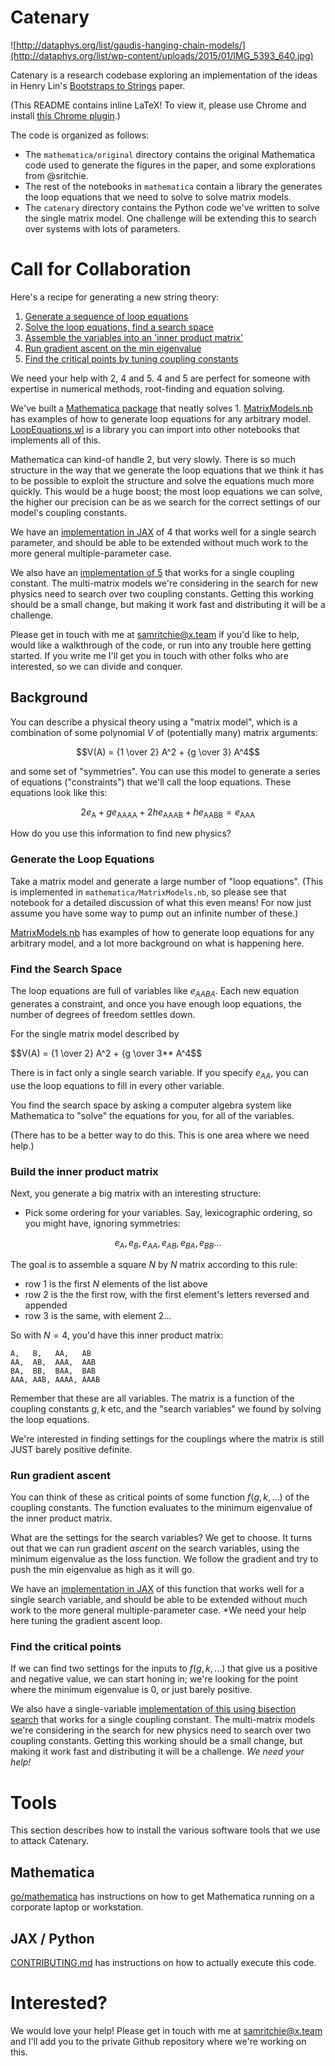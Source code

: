 # Catenary

![http://dataphys.org/list/gaudis-hanging-chain-models/](http://dataphys.org/list/wp-content/uploads/2015/01/IMG_5393_640.jpg)

Catenary is a research codebase exploring an implementation of the ideas in
Henry Lin's [Bootstraps to Strings](https://arxiv.org/abs/2002.08387) paper.

(This README contains inline LaTeX! To view it, please use Chrome and install
[this Chrome
plugin](https://chrome.google.com/webstore/detail/mathjax-3-plugin-for-gith/peoghobgdhejhcmgoppjpjcidngdfkod).)

The code is organized as follows:

- The `mathematica/original` directory contains the original Mathematica code
  used to generate the figures in the paper, and some explorations from
  @sritchie.
- The rest of the notebooks in `mathematica` contain a library the generates the
  loop equations that we need to solve to solve matrix models.
- The `catenary` directory contains the Python code we've written to solve the
  single matrix model. One challenge will be extending this to search over
  systems with lots of parameters.

# Call for Collaboration

Here's a recipe for generating a new string theory:

1. [Generate a sequence of loop equations](#generate-the-loop-equations)
2. [Solve the loop equations, find a search space](#find-the-search-space)
3. [Assemble the variables into an 'inner product matrix'](#build-the-inner-product-matrix)
4. [Run gradient ascent on the min eigenvalue](#run-gradient-ascent)
5. [Find the critical points by tuning coupling constants](#find-the-critical-points)

We need your help with 2, 4 and 5. 4 and 5 are perfect for someone with
expertise in numerical methods, root-finding and equation solving.

We've built a [Mathematica
package](https://github.com/sritchie/catenary/blob/master/mathematica/MatrixModels.nb)
that neatly solves 1.
[MatrixModels.nb](https://github.com/sritchie/catenary/blob/master/mathematica/MatrixModels.nb)
has examples of how to generate loop equations for any arbitrary model.
[LoopEquations.wl](https://github.com/sritchie/catenary/blob/master/mathematica/LoopEquations.wl)
is a library you can import into other notebooks that implements all of this.

Mathematica can kind-of handle 2, but very slowly. There is so much structure in
the way that we generate the loop equations that we think it has to be possible
to exploit the structure and solve the equations much more quickly. This would
be a huge boost; the most loop equations we can solve, the higher our precision
can be as we search for the correct settings of our model's coupling constants.

We have an [implementation in
JAX](https://github.com/sritchie/catenary/blob/master/catenary/search.py#L95) of
4 that works well for a single search parameter, and should be able to be
extended without much work to the more general multiple-parameter case.

We also have an [implementation of
5](https://github.com/sritchie/catenary/blob/master/catenary/search.py#L189)
that works for a single coupling constant. The multi-matrix models we're
considering in the search for new physics need to search over two coupling
constants. Getting this working should be a small change, but making it work
fast and distributing it will be a challenge.

Please get in touch with me at [samritchie@x.team](mailto:samritchie@x.team) if
you'd like to help, would like a walkthrough of the code, or run into any
trouble here getting started. If you write me I'll get you in touch with other
folks who are interested, so we can divide and conquer.

## Background

You can describe a physical theory using a "matrix model", which is a
combination of some polynomial $V$ of (potentially many) matrix arguments:

$$V(A) = {1 \over 2} A^2 + {g \over 3} A^4$$

and some set of "symmetries". You can use this model to generate a series of
equations ("constraints") that we'll call the loop equations. These equations
look like this:

$$2 e_{\text{A}}+g e_{\text{AAAA}}+2 h e_{\text{AAAB}}+h e_{\text{AABB}}=e_{\text{AAA}}$$

How do you use this information to find new physics?

### Generate the Loop Equations

Take a matrix model and generate a large number of "loop equations". (This is
implemented in `mathematica/MatrixModels.nb`, so please see that notebook for a
detailed discussion of what this even means! For now just assume you have some
way to pump out an infinite number of these.)

[MatrixModels.nb](https://github.com/sritchie/catenary/blob/master/mathematica/MatrixModels.nb)
has examples of how to generate loop equations for any arbitrary model, and a
lot more background on what is happening here.

### Find the Search Space

The loop equations are full of variables like $e_{AABA}$. Each new equation
generates a constraint, and once you have enough loop equations, the number of
degrees of freedom settles down.

For the single matrix model described by

$$V(A) = {1 \over 2} A^2 + {g \over 3** A^4$$

There is in fact only a single search variable. If you specify $e_{AA}$, you can
use the loop equations to fill in every other variable.

You find the search space by asking a computer algebra system like Mathematica
to "solve" the equations for you, for all of the variables.

(There has to be a better way to do this. This is one area where we need help.)

### Build the inner product matrix

Next, you generate a big matrix with an interesting structure:

- Pick some ordering for your variables. Say, lexicographic ordering, so you
  might have, ignoring symmetries:

$$e_A, e_{B}, e_{AA}, e_{AB}, e_{BA}, e_{BB} ...$$

The goal is to assemble a square $N$ by $N$ matrix according to this rule:

- row 1 is the first $N$ elements of the list above
- row 2 is the the first row, with the first element's letters reversed and appended
- row 3 is the same, with element 2...

So with $N = 4$, you'd have this inner product matrix:

```
A,   B,   AA,   AB
AA,  AB,  AAA,  AAB
BA,  BB,  BAA,  BAB
AAA, AAB, AAAA, AAAB
```

Remember that these are all variables. The matrix is a function of the coupling
constants $g, k$ etc, and the "search variables" we found by solving the loop
equations.

We're interested in finding settings for the couplings where the matrix is still
JUST barely positive definite.

### Run gradient ascent

You can think of these as critical points of some function $f(g, k,...)$ of the
coupling constants. The function evaluates to the minimum eigenvalue of the
inner product matrix.

What are the settings for the search variables? We get to choose. It turns out
that we can run gradient *ascent* on the search variables, using the minimum
eigenvalue as the loss function. We follow the gradient and try to push the min
eigenvalue as high as it will go.

We have an [implementation in
JAX](https://github.com/sritchie/catenary/blob/master/catenary/search.py#L95) of
this function that works well for a single search variable, and should be able
to be extended without much work to the more general multiple-parameter case. *We
need your help here tuning the gradient ascent loop.

### Find the critical points

If we can find two settings for the inputs to $f(g, k,...)$ that give us a
positive and negative value, we can start honing in; we're looking for the point
where the minimum eigenvalue is 0, or just barely positive.

We also have a single-variable [implementation of this using bisection
search](https://github.com/sritchie/catenary/blob/master/catenary/search.py#L189)
that works for a single coupling constant. The multi-matrix models we're
considering in the search for new physics need to search over two coupling
constants. Getting this working should be a small change, but making it work
fast and distributing it will be a challenge. *We need your help!*

# Tools

This section describes how to install the various software tools that we use to
attack Catenary.

## Mathematica

[go/mathematica](http://go/mathematica) has instructions on how to get
Mathematica running on a corporate laptop or workstation.

## JAX / Python

[CONTRIBUTING.md](https://github.com/sritchie/catenary/blob/master/CONTRIBUTING.md)
has instructions on how to actually execute this code.

# Interested?

We would love your help! Please get in touch with me at
[samritchie@x.team](mailto:samritchie@x.team) and I'll add you to the private
Github repository where we're working on this.
